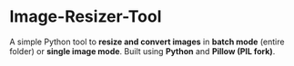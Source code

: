 # Image-Resizer-Tool
A simple Python tool to **resize and convert images** in **batch mode** (entire folder) or **single image mode**.   Built using **Python** and **Pillow (PIL fork)**.

